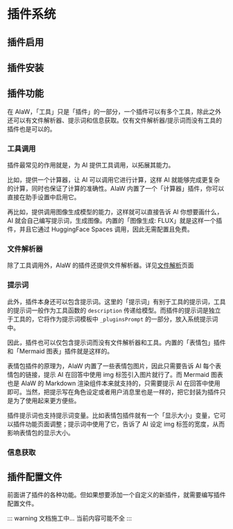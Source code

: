 # 插件系统

## 插件启用

## 插件安装

## 插件功能

在 AIaW，「工具」只是「插件」的一部分，一个插件可以有多个工具，除此之外还可以有文件解析器、提示词和信息获取。仅有文件解析器/提示词而没有工具的插件也是可以的。

### 工具调用

插件最常见的作用就是，为 AI 提供工具调用，以拓展其能力。

比如，提供一个计算器，让 AI 可以调用它进行计算，这样 AI 就能够完成更复杂的计算，同时也保证了计算的准确性。AIaW 内置了一个「计算器」插件，你可以直接在助手设置中启用它。

再比如，提供调用图像生成模型的能力，这样就可以直接告诉 AI 你想要画什么，AI 就会自己编写提示词，生成图像。内置的「图像生成: FLUX」就是这样一个插件，并且它通过 HuggingFace Spaces 调用，因此无需配置且免费。

### 文件解析器

除了工具调用外，AIaW 的插件还提供文件解析器。详见[文件解析](file-parse)页面

### 提示词

此外，插件本身还可以包含提示词。这里的「提示词」有别于工具的提示词，工具的提示词一般作为工具函数的 `description` 传递给模型。而插件的提示词是独立于工具的，它将作为提示词模板中 `_pluginsPrompt` 的一部分，放入系统提示词中。

因此，插件也可以仅包含提示词而没有文件解析器和工具。内置的「表情包」插件和「Mermaid 图表」插件就是这样的。

表情包插件的原理为，AIaW 内置了一些表情包图片，因此只需要告诉 AI 每个表情包的链接，提示 AI 在回答中使用 img 标签引入图片就行了。而 Mermaid 图表也是 AIaW 的 Markdown 渲染组件本来就支持的，只需要提示 AI 在回答中使用即可。当然，把提示写在角色设定或者用户消息里也是一样的，把它封装为插件只是为了使用起来更方便些。

插件提示词也支持提示词变量。比如表情包插件就有一个「显示大小」变量，它可以插件功能页面调整；提示词中使用了它，告诉了 AI 设定 img 标签的宽度，从而影响表情包的显示大小。

### 信息获取

## 插件配置文件

前面讲了插件的各种功能。但如果想要添加一个自定义的新插件，就需要编写插件配置文件。

::: warning 文档施工中...
当前内容可能不全
:::
